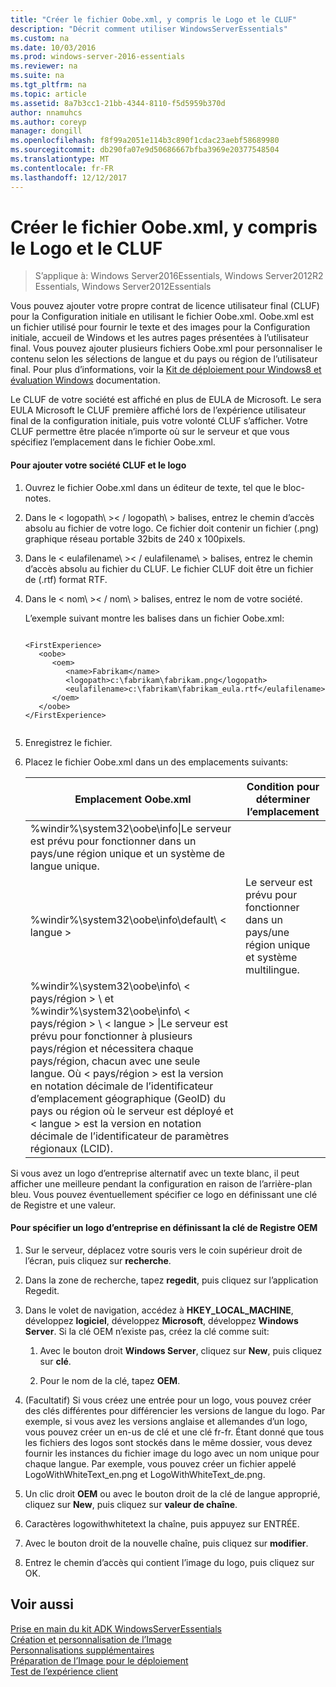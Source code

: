 ```yaml
---
title: "Créer le fichier Oobe.xml, y compris le Logo et le CLUF"
description: "Décrit comment utiliser WindowsServerEssentials"
ms.custom: na
ms.date: 10/03/2016
ms.prod: windows-server-2016-essentials
ms.reviewer: na
ms.suite: na
ms.tgt_pltfrm: na
ms.topic: article
ms.assetid: 8a7b3cc1-21bb-4344-8110-f5d5959b370d
author: nnamuhcs
ms.author: coreyp
manager: dongill
ms.openlocfilehash: f8f99a2051e114b3c890f1cdac23aebf58689980
ms.sourcegitcommit: db290fa07e9d50686667bfba3969e20377548504
ms.translationtype: MT
ms.contentlocale: fr-FR
ms.lasthandoff: 12/12/2017
---
```

# <a name="create-the-oobexml-file-including-logo-and-eula"></a>Créer le fichier Oobe.xml, y compris le Logo et le CLUF

>S’applique à: Windows Server2016Essentials, Windows Server2012R2 Essentials, Windows Server2012Essentials

Vous pouvez ajouter votre propre contrat de licence utilisateur final (CLUF) pour la Configuration initiale en utilisant le fichier Oobe.xml. Oobe.xml est un fichier utilisé pour fournir le texte et des images pour la Configuration initiale, accueil de Windows et les autres pages présentées à l’utilisateur final. Vous pouvez ajouter plusieurs fichiers Oobe.xml pour personnaliser le contenu selon les sélections de langue et du pays ou région de l’utilisateur final. Pour plus d’informations, voir la [Kit de déploiement pour Windows8 et évaluation Windows](https://go.microsoft.com/fwlink/?LinkId=248694) documentation.  
  
 Le CLUF de votre société est affiché en plus de EULA de Microsoft. Le sera EULA Microsoft le CLUF première affiché lors de l’expérience utilisateur final de la configuration initiale, puis votre volonté CLUF s’afficher. Votre CLUF permettre être placée n’importe où sur le serveur et que vous spécifiez l’emplacement dans le fichier Oobe.xml.  
  
#### <a name="to-add-your-company-eula-and-logo"></a>Pour ajouter votre société CLUF et le logo  
  
1.  Ouvrez le fichier Oobe.xml dans un éditeur de texte, tel que le bloc-notes.  
  
2.  Dans le < logopath\ >< / logopath\ > balises, entrez le chemin d’accès absolu au fichier de votre logo. Ce fichier doit contenir un fichier (.png) graphique réseau portable 32bits de 240 x 100pixels.  
  
3.  Dans le < eulafilename\ >< / eulafilename\ > balises, entrez le chemin d’accès absolu au fichier du CLUF. Le fichier CLUF doit être un fichier de (.rtf) format RTF.  
  
4.  Dans le < nom\ >< / nom\ > balises, entrez le nom de votre société.  
  
     L’exemple suivant montre les balises dans un fichier Oobe.xml:  
  
    ```  
  
    <FirstExperience>  
       <oobe>  
          <oem>  
             <name>Fabrikam</name>  
             <logopath>c:\fabrikam\fabrikam.png</logopath>  
             <eulafilename>c:\fabrikam\fabrikam_eula.rtf</eulafilename>  
          </oem>  
       </oobe>  
    </FirstExperience>  
  
    ```  
  
5.  Enregistrez le fichier.  
  
6.  Placez le fichier Oobe.xml dans un des emplacements suivants:  
  
    |Emplacement Oobe.xml|Condition pour déterminer l’emplacement|  
    |-----------------------|----------------------------------------|  
    |%windir%\system32\oobe\info\|Le serveur est prévu pour fonctionner dans un pays/une région unique et un système de langue unique.|  
    |%windir%\system32\oobe\info\default\\ < langue >|Le serveur est prévu pour fonctionner dans un pays/une région unique et système multilingue.|  
    |%windir%\system32\oobe\info\\ < pays/région > \ et %windir%\system32\oobe\info\\ < pays/région > \\ < langue > \|Le serveur est prévu pour fonctionner à plusieurs pays/région et nécessitera chaque pays/région, chacun avec une seule langue. Où < pays/région > est la version en notation décimale de l’identificateur d’emplacement géographique (GeoID) du pays ou région où le serveur est déployé et < langue > est la version en notation décimale de l’identificateur de paramètres régionaux (LCID).|  
  
 Si vous avez un logo d’entreprise alternatif avec un texte blanc, il peut afficher une meilleure pendant la configuration en raison de l’arrière-plan bleu.  Vous pouvez éventuellement spécifier ce logo en définissant une clé de Registre et une valeur.  
  
#### <a name="to-specify-a-company-logo-by-setting-the-oem-registry-key"></a>Pour spécifier un logo d’entreprise en définissant la clé de Registre OEM  
  
1.  Sur le serveur, déplacez votre souris vers le coin supérieur droit de l’écran, puis cliquez sur **recherche**.  
  
2.  Dans la zone de recherche, tapez **regedit**, puis cliquez sur l’application Regedit.  
  
3.  Dans le volet de navigation, accédez à **HKEY_LOCAL_MACHINE**, développez **logiciel**, développez **Microsoft**, développez **Windows Server**. Si la clé OEM n’existe pas, créez la clé comme suit:  
  
    1.  Avec le bouton droit **Windows Server**, cliquez sur **New**, puis cliquez sur **clé**.  
  
    2.  Pour le nom de la clé, tapez **OEM**.  
  
4.  (Facultatif) Si vous créez une entrée pour un logo, vous pouvez créer des clés différentes pour différencier les versions de langue du logo. Par exemple, si vous avez les versions anglaise et allemandes d’un logo, vous pouvez créer un en-us de clé et une clé fr-fr. Étant donné que tous les fichiers des logos sont stockés dans le même dossier, vous devez fournir les instances du fichier image du logo avec un nom unique pour chaque langue. Par exemple, vous pouvez créer un fichier appelé LogoWithWhiteText_en.png et LogoWithWhiteText_de.png.  
  
5.  Un clic droit **OEM** ou avec le bouton droit de la clé de langue approprié, cliquez sur **New**, puis cliquez sur **valeur de chaîne**.  
  
6.  Caractères logowithwhitetext la chaîne, puis appuyez sur ENTRÉE.  
  
7.  Avec le bouton droit de la nouvelle chaîne, puis cliquez sur **modifier**.  
  
8.  Entrez le chemin d’accès qui contient l’image du logo, puis cliquez sur OK.  
  
## <a name="see-also"></a>Voir aussi  
 [Prise en main du kit ADK WindowsServerEssentials](Getting-Started-with-the-Windows-Server-Essentials-ADK.md)   
 [Création et personnalisation de l’Image](Creating-and-Customizing-the-Image.md)   
 [Personnalisations supplémentaires](Additional-Customizations.md)   
 [Préparation de l’Image pour le déploiement](Preparing-the-Image-for-Deployment.md)   
 [Test de l’expérience client](Testing-the-Customer-Experience.md)